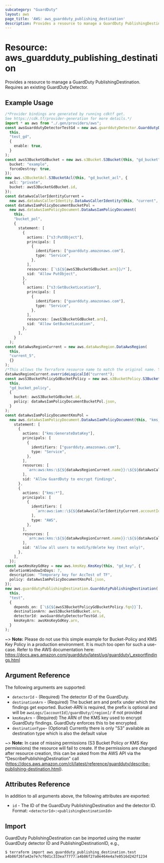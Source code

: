 ```yaml
---
subcategory: "GuardDuty"
layout: aws
page_title: 'AWS: aws_guardduty_publishing_destination'
description: Provides a resource to manage a GuardDuty PublishingDestination
---
```


# Resource: aws\_guardduty\_publishing\_destination

Provides a resource to manage a GuardDuty PublishingDestination. Requires an existing GuardDuty Detector.

## Example Usage

```typescript
/*Provider bindings are generated by running cdktf get.
See https://cdk.tf/provider-generation for more details.*/
import * as aws from "./.gen/providers/aws";
const awsGuarddutyDetectorTestGd = new aws.guarddutyDetector.GuarddutyDetector(
  this,
  "test_gd",
  {
    enable: true,
  }
);
const awsS3BucketGdBucket = new aws.s3Bucket.S3Bucket(this, "gd_bucket", {
  bucket: "example",
  forceDestroy: true,
});
new aws.s3BucketAcl.S3BucketAcl(this, "gd_bucket_acl", {
  acl: "private",
  bucket: awsS3BucketGdBucket.id,
});
const dataAwsCallerIdentityCurrent =
  new aws.dataAwsCallerIdentity.DataAwsCallerIdentity(this, "current", {});
const dataAwsIamPolicyDocumentBucketPol =
  new aws.dataAwsIamPolicyDocument.DataAwsIamPolicyDocument(
    this,
    "bucket_pol",
    {
      statement: [
        {
          actions: ["s3:PutObject"],
          principals: [
            {
              identifiers: ["guardduty.amazonaws.com"],
              type: "Service",
            },
          ],
          resources: [`\${${awsS3BucketGdBucket.arn}}/*`],
          sid: "Allow PutObject",
        },
        {
          actions: ["s3:GetBucketLocation"],
          principals: [
            {
              identifiers: ["guardduty.amazonaws.com"],
              type: "Service",
            },
          ],
          resources: [awsS3BucketGdBucket.arn],
          sid: "Allow GetBucketLocation",
        },
      ],
    }
  );
const dataAwsRegionCurrent = new aws.dataAwsRegion.DataAwsRegion(
  this,
  "current_5",
  {}
);
/*This allows the Terraform resource name to match the original name. You can remove the call if you don't need them to match.*/
dataAwsRegionCurrent.overrideLogicalId("current");
const awsS3BucketPolicyGdBucketPolicy = new aws.s3BucketPolicy.S3BucketPolicy(
  this,
  "gd_bucket_policy",
  {
    bucket: awsS3BucketGdBucket.id,
    policy: dataAwsIamPolicyDocumentBucketPol.json,
  }
);
const dataAwsIamPolicyDocumentKmsPol =
  new aws.dataAwsIamPolicyDocument.DataAwsIamPolicyDocument(this, "kms_pol", {
    statement: [
      {
        actions: ["kms:GenerateDataKey"],
        principals: [
          {
            identifiers: ["guardduty.amazonaws.com"],
            type: "Service",
          },
        ],
        resources: [
          `arn:aws:kms:\${${dataAwsRegionCurrent.name}}:\${${dataAwsCallerIdentityCurrent.accountId}}:key/*`,
        ],
        sid: "Allow GuardDuty to encrypt findings",
      },
      {
        actions: ["kms:*"],
        principals: [
          {
            identifiers: [
              `arn:aws:iam::\${${dataAwsCallerIdentityCurrent.accountId}}:root`,
            ],
            type: "AWS",
          },
        ],
        resources: [
          `arn:aws:kms:\${${dataAwsRegionCurrent.name}}:\${${dataAwsCallerIdentityCurrent.accountId}}:key/*`,
        ],
        sid: "Allow all users to modify/delete key (test only)",
      },
    ],
  });
const awsKmsKeyGdKey = new aws.kmsKey.KmsKey(this, "gd_key", {
  deletionWindowInDays: 7,
  description: "Temporary key for AccTest of TF",
  policy: dataAwsIamPolicyDocumentKmsPol.json,
});
new aws.guarddutyPublishingDestination.GuarddutyPublishingDestination(
  this,
  "test",
  {
    depends_on: [`\${${awsS3BucketPolicyGdBucketPolicy.fqn}}`],
    destinationArn: awsS3BucketGdBucket.arn,
    detectorId: awsGuarddutyDetectorTestGd.id,
    kmsKeyArn: awsKmsKeyGdKey.arn,
  }
);

```

\~> **Note:** Please do not use this simple example for Bucket-Policy and KMS Key Policy in a production environment. It is much too open for such a use-case. Refer to the AWS documentation here: https://docs.aws.amazon.com/guardduty/latest/ug/guardduty\_exportfindings.html

## Argument Reference

The following arguments are supported:

* `detectorId` - (Required) The detector ID of the GuardDuty.
* `destinationArn` - (Required) The bucket arn and prefix under which the findings get exported. Bucket-ARN is required, the prefix is optional and will be `awsLogs/[accountId]/guardDuty/[region]/` if not provided
* `kmsKeyArn` - (Required) The ARN of the KMS key used to encrypt GuardDuty findings. GuardDuty enforces this to be encrypted.
* `destinationType`- (Optional) Currently there is only "S3" available as destination type which is also the default value

\~> **Note:** In case of missing permissions (S3 Bucket Policy *or* KMS Key permissions) the resource will fail to create. If the permissions are changed after resource creation, this can be asked from the AWS API via the "DescribePublishingDestination" call (https://docs.aws.amazon.com/cli/latest/reference/guardduty/describe-publishing-destination.html).

## Attributes Reference

In addition to all arguments above, the following attributes are exported:

* `id` - The ID of the GuardDuty PublishingDestination and the detector ID. Format: `<detectorId>:<publishingDestinationId>`

## Import

GuardDuty PublishingDestination can be imported using the master GuardDuty detector ID and PublishingDestinationID, e.g.,

```console
$ terraform import aws_guardduty_publishing_destination.test a4b86f26fa42e7e7cf0d1c333ea77777:a4b86f27a0e464e4a7e0516d242f1234
```
